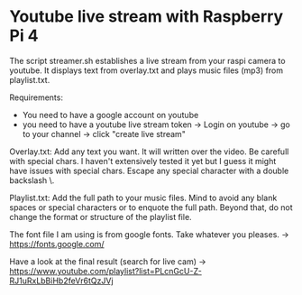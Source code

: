 # Youtube live stream with Raspberry Pi 4

The script streamer.sh establishes a live stream from your raspi camera to youtube.
It displays text from overlay.txt and plays music files (mp3) from playlist.txt.

Requirements:
- You need to have a google account on youtube
- you need to have a youtube live stream token
  -> Login on youtube
  -> go to your channel
  -> click "create live stream"
  
Overlay.txt:
Add any text you want. It will written over the video.
Be carefull with special chars. I haven't extensively tested it yet but I guess it might have issues with special chars.
Escape any special character with a double backslash \\.

Playlist.txt:
Add the full path to your music files. Mind to avoid any blank spaces or special characters or to enquote the full path.
Beyond that, do not change the format or structure of the playlist file.
  
  
The font file I am using is from google fonts. Take whatever you pleases.
-> https://fonts.google.com/
  
Have a look at the final result (search for live cam)
-> https://www.youtube.com/playlist?list=PLcnGcU-Z-RJ1uRxLbBiHb2feVr6tQzJVj
